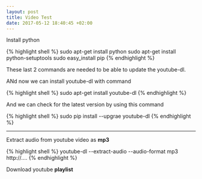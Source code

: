 ```yaml
---
layout: post
title: Video Test
date: 2017-05-12 18:40:45 +02:00
---
```

<p>Install python</p>

{% highlight shell %}
  sudo apt-get install python
  sudo apt-get install python-setuptools
  sudo easy_install pip
{% endhighlight %}

<p>These last 2 commands are needed to be able to update the youtube-dl.</p>

<p>ANd now we can install youtube-dl with command</p>
{% highlight shell %}
  sudo apt-get install youtube-dl
{% endhighlight %}

<p>And we can check for the latest version by using this command</p>
{% highlight shell %}
  sudo pip install --upgrae youtube-dl
{% endhighlight %}

<hr>

<p>Extract audio from youtube video as <strong>mp3</strong></p>
{% highlight shell %}
  youtube-dl --extract-audio --audio-format mp3 http://....
{% endhighlight %}

<p>Download youtube <strong>playlist</strong></p>
